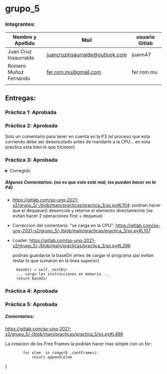 # grupo_5

### Integrantes:

| Nombre y Apellido              |      Mail                      |     usuario Gitlab   |
| -----------------------------  | ------------------------------ | -------------------  |
|   Juan Cruz Insaurralde        |juancruzinsaurralde@outlook.com |     juann47          |
|   Romero Muñoz Fernando        |fer.rom.mu@gmail.com            |     fer.rom.mu       |
|                                |                                |                      |



## Entregas:

### Práctica 1: Aprobada  

### Práctica 2: Aprobada  
 Solo un comentario para tener en cuenta en la P3 (el proceso que esta corriendo debe ser desencolado antes de mandarlo a la CPU... en esta practica esta bien lo que hicieron)




### Práctica 3: Aprobada 

<details><summary>Corregido</summary>
Les esta funcionando pero no es lo que debe hacer... hay un tema en el dispatcher que me parece los confunde (hablemoslo en clase)

>  El BaseDir del Proceso no cambia (esta siempre cargado en el mismo lugar) ... lo que va cambiando es el pc (la instruccion a ejecutar)


- Dispatcher: 

    Que estan haciendo aca?? : https://gitlab.com/so-unq-2021-s2/grupo_5/-/blob/main/practicas/practica_3/so.py#L313 

    y aca???: https://gitlab.com/so-unq-2021-s2/grupo_5/-/blob/main/practicas/practica_3/so.py#L309





- KillInterruptionHandler: 

 esto no es necesario (lo tiene que hacer el Dispatcher) - saquen esta linea
https://gitlab.com/so-unq-2021-s2/grupo_5/-/blob/main/practicas/practica_3/so.py#L140     


</details>



##### Algunos Comentarios: (no es que esto esté mal, los pueden hacer en la P4)

- https://gitlab.com/so-unq-2021-s2/grupo_5/-/blob/main/practicas/practica_3/so.py#L104:  podrian hacer que el dequeue() desencole y retorne el elemento directamenrte (se evitan hacer 2 operaciones first + dequeue)

- Correccion del comentario: "se carga en la CPU":  https://gitlab.com/so-unq-2021-s2/grupo_5/-/blob/main/practicas/practica_3/so.py#L107


- Loader:  https://gitlab.com/so-unq-2021-s2/grupo_5/-/blob/main/practicas/practica_3/so.py#L296

     podrian guardarse la baseDir antes de cargar el programa (asi evitan restar lo que sumaron en la linea superior)

```
     baseDir = self._nextDir 
     ... cargo las instrucciones en memoria ...
     return baseDir
```




### Práctica 4: Aprobada 


### Práctica 5: Aprobada 

##### Comentarios:

https://gitlab.com/so-unq-2021-s2/grupo_5/-/blob/main/practicas/practica_5/so.py#L486

La creacion de los Free Frames la  podrían hacer mas simple con un for:


```
        for elem  in range(0 ,cantFrames):
            result.append(elem
```
)


